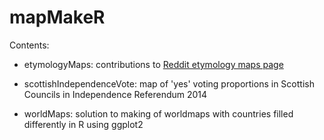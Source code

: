 mapMakeR
========

Contents:

* etymologyMaps: contributions to [Reddit etymology maps page](http://www.reddit.com/r/etymologymaps/)

* scottishIndependenceVote: map of 'yes' voting proportions in Scottish Councils in Independence Referendum 2014

* worldMaps: solution to making of worldmaps with countries filled differently in R using ggplot2

